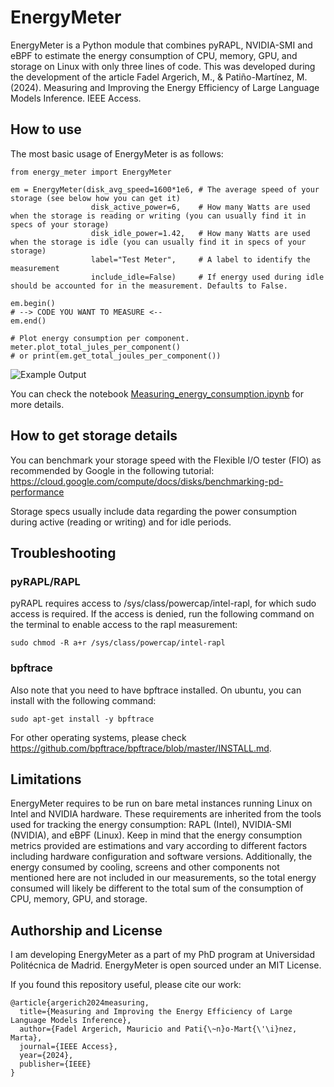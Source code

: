 # EnergyMeter
EnergyMeter is a Python module that combines pyRAPL, NVIDIA-SMI and eBPF to estimate the energy consumption of CPU, memory, GPU, and storage on Linux with only three lines of code. This was developed during the development of the article Fadel Argerich, M., & Patiño-Martínez, M. (2024). Measuring and Improving the Energy Efficiency of Large Language Models Inference. IEEE Access.

## How to use
The most basic usage of EnergyMeter is as follows:
```
from energy_meter import EnergyMeter

em = EnergyMeter(disk_avg_speed=1600*1e6, # The average speed of your storage (see below how you can get it)
                  disk_active_power=6,    # How many Watts are used when the storage is reading or writing (you can usually find it in specs of your storage)
                  disk_idle_power=1.42,   # How many Watts are used when the storage is idle (you can usually find it in specs of your storage)
                  label="Test Meter",     # A label to identify the measurement
                  include_idle=False)     # If energy used during idle should be accounted for in the measurement. Defaults to False.
    
em.begin()
# --> CODE YOU WANT TO MEASURE <--
em.end()

# Plot energy consumption per component.
meter.plot_total_jules_per_component()
# or print(em.get_total_joules_per_component())
```
![Example Output](https://github.com/maufadel/meml/blob/main/example_output.png)

You can check the notebook [Measuring_energy_consumption.ipynb](https://github.com/maufadel/meml/blob/main/Measuring_energy_consumption.ipynb) for more details.

## How to get storage details
You can benchmark your storage speed with the Flexible I/O tester (FIO) as recommended by Google in the following tutorial: https://cloud.google.com/compute/docs/disks/benchmarking-pd-performance 

Storage specs usually include data regarding the power consumption during active (reading or writing) and for idle periods.

## Troubleshooting
### pyRAPL/RAPL
pyRAPL requires access to /sys/class/powercap/intel-rapl, for which sudo access is required. If the access is denied, run the following command on the terminal to enable access to the rapl measurement:

`sudo chmod -R a+r /sys/class/powercap/intel-rapl`

### bpftrace
Also note that you need to have bpftrace installed. On ubuntu, you can install with the following command: 

`sudo apt-get install -y bpftrace`

For other operating systems, please check https://github.com/bpftrace/bpftrace/blob/master/INSTALL.md.

## Limitations
EnergyMeter requires to be run on bare metal instances running Linux on Intel and NVIDIA hardware. These requirements are inherited from the tools used for tracking the energy consumption: RAPL (Intel), NVIDIA-SMI (NVIDIA), and eBPF (Linux). Keep in mind that the energy consumption metrics provided are estimations and vary according to different factors including hardware configuration and software versions. Additionally, the energy consumed by cooling, screens and other components not mentioned here are not included in our measurements, so the total energy consumed will likely be different to the total sum of the consumption of CPU, memory, GPU, and storage.

## Authorship and License
I am developing EnergyMeter as a part of my PhD program at Universidad Politécnica de Madrid. EnergyMeter is open sourced under an MIT License. 

If you found this repository useful, please cite our work:
```
@article{argerich2024measuring,
  title={Measuring and Improving the Energy Efficiency of Large Language Models Inference},
  author={Fadel Argerich, Mauricio and Pati{\~n}o-Mart{\'\i}nez, Marta},
  journal={IEEE Access},
  year={2024},
  publisher={IEEE}
}
```
